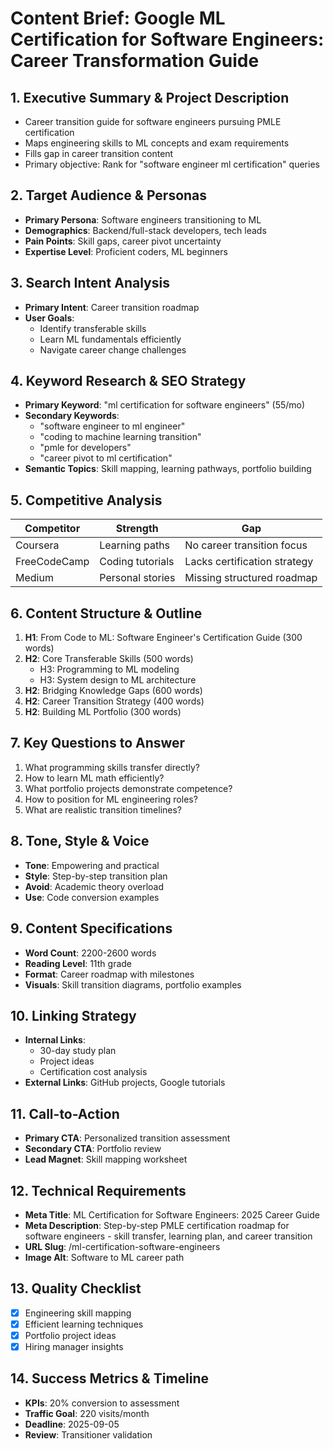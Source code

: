 # Content Brief: Google ML Certification for Software Engineers: Career Transformation Guide

## 1. Executive Summary & Project Description
- Career transition guide for software engineers pursuing PMLE certification
- Maps engineering skills to ML concepts and exam requirements
- Fills gap in career transition content
- Primary objective: Rank for "software engineer ml certification" queries

## 2. Target Audience & Personas
- **Primary Persona**: Software engineers transitioning to ML
- **Demographics**: Backend/full-stack developers, tech leads
- **Pain Points**: Skill gaps, career pivot uncertainty
- **Expertise Level**: Proficient coders, ML beginners

## 3. Search Intent Analysis
- **Primary Intent**: Career transition roadmap
- **User Goals**:
  - Identify transferable skills
  - Learn ML fundamentals efficiently
  - Navigate career change challenges

## 4. Keyword Research & SEO Strategy
- **Primary Keyword**: "ml certification for software engineers" (55/mo)
- **Secondary Keywords**:
  - "software engineer to ml engineer"
  - "coding to machine learning transition"
  - "pmle for developers"
  - "career pivot to ml certification"
- **Semantic Topics**: Skill mapping, learning pathways, portfolio building

## 5. Competitive Analysis
| Competitor | Strength | Gap |
|------------|----------|-----|
| Coursera | Learning paths | No career transition focus |
| FreeCodeCamp | Coding tutorials | Lacks certification strategy |
| Medium | Personal stories | Missing structured roadmap |

## 6. Content Structure & Outline
1. **H1**: From Code to ML: Software Engineer's Certification Guide (300 words)
2. **H2**: Core Transferable Skills (500 words)
   - H3: Programming to ML modeling
   - H3: System design to ML architecture
3. **H2**: Bridging Knowledge Gaps (600 words)
4. **H2**: Career Transition Strategy (400 words)
5. **H2**: Building ML Portfolio (300 words)

## 7. Key Questions to Answer
1. What programming skills transfer directly?
2. How to learn ML math efficiently?
3. What portfolio projects demonstrate competence?
4. How to position for ML engineering roles?
5. What are realistic transition timelines?

## 8. Tone, Style & Voice
- **Tone**: Empowering and practical
- **Style**: Step-by-step transition plan
- **Avoid**: Academic theory overload
- **Use**: Code conversion examples

## 9. Content Specifications
- **Word Count**: 2200-2600 words
- **Reading Level**: 11th grade
- **Format**: Career roadmap with milestones
- **Visuals**: Skill transition diagrams, portfolio examples

## 10. Linking Strategy
- **Internal Links**:
  - 30-day study plan
  - Project ideas
  - Certification cost analysis
- **External Links**: GitHub projects, Google tutorials

## 11. Call-to-Action
- **Primary CTA**: Personalized transition assessment
- **Secondary CTA**: Portfolio review
- **Lead Magnet**: Skill mapping worksheet

## 12. Technical Requirements
- **Meta Title**: ML Certification for Software Engineers: 2025 Career Guide
- **Meta Description**: Step-by-step PMLE certification roadmap for software engineers - skill transfer, learning plan, and career transition
- **URL Slug**: /ml-certification-software-engineers
- **Image Alt**: Software to ML career path

## 13. Quality Checklist
- [x] Engineering skill mapping
- [x] Efficient learning techniques
- [x] Portfolio project ideas
- [x] Hiring manager insights

## 14. Success Metrics & Timeline
- **KPIs**: 20% conversion to assessment
- **Traffic Goal**: 220 visits/month
- **Deadline**: 2025-09-05
- **Review**: Transitioner validation
